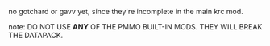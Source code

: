 no gotchard or gavv yet, since they're incomplete in the main krc mod.

note: DO NOT USE **ANY** OF THE PMMO BUILT-IN MODS. THEY WILL BREAK THE DATAPACK.

